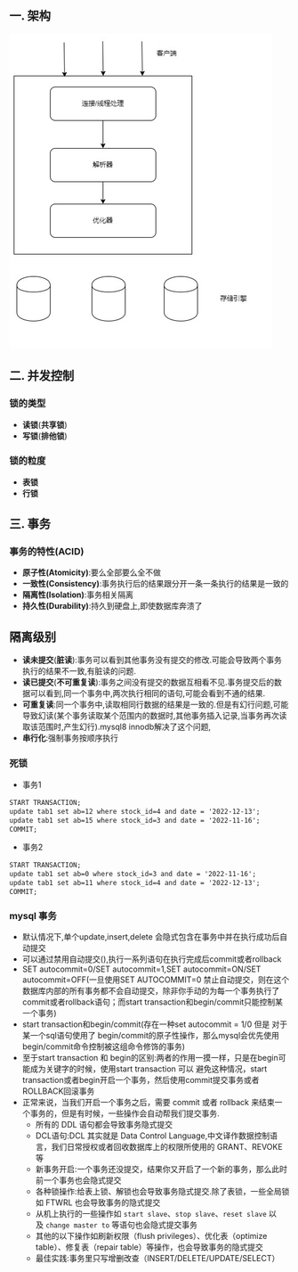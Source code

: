 ## 一. 架构
![](../files/Pasted%20image%2020221102062503.png)
## 二. 并发控制

### 锁的类型
- **读锁**(**共享锁**)
- **写锁**(**排他锁**)
### 锁的粒度
- **表锁**
- **行锁**
## 三. 事务

### 事务的特性(ACID)
- **原子性(Atomicity)**:要么全部要么全不做
- **一致性(Consistency)**:事务执行后的结果跟分开一条一条执行的结果是一致的
- **隔离性(Isolation)**:事务相关隔离
- **持久性(Durability)**:持久到硬盘上,即使数据库奔溃了
## 隔离级别
- **读未提交**(**脏读**):事务可以看到其他事务没有提交的修改.可能会导致两个事务执行的结果不一致,有脏读的问题.
- **读已提交**(**不可重复读**):事务之间没有提交的数据互相看不见.事务提交后的数据可以看到,同一个事务中,两次执行相同的语句,可能会看到不通的结果.
- **可重复读**:同一个事务中,读取相同行数据的结果是一致的.但是有幻行问题,可能导致幻读(某个事务读取某个范围内的数据时,其他事务插入记录,当事务再次读取该范围时,产生幻行).mysql8 innodb解决了这个问题,
- **串行化**:强制事务按顺序执行
### 死锁

- 事务1
```
START TRANSACTION;
update tab1 set ab=12 where stock_id=4 and date = '2022-12-13';
update tab1 set ab=15 where stock_id=3 and date = '2022-11-16';
COMMIT;
```
- 事务2
```
START TRANSACTION;
update tab1 set ab=0 where stock_id=3 and date = '2022-11-16';
update tab1 set ab=11 where stock_id=4 and date = '2022-12-13';
COMMIT;
```

### mysql 事务
- 默认情况下,单个update,insert,delete 会隐式包含在事务中并在执行成功后自动提交
- 可以通过禁用自动提交(),执行一系列语句在执行完成后commit或者rollback
- SET autocommit=0/SET autocommit=1,SET autocommit=ON/SET autocommit=OFF(一旦使用SET AUTOCOMMIT=0 禁止自动提交，则在这个数据库内部的所有事务都不会自动提交，除非你手动的为每一个事务执行了commit或者rollback语句；而start transaction和begin/commit只能控制某一个事务)
- start transaction和begin/commit(存在一种set autocommit = 1/0 但是 对于某一个sql语句使用了 begin/commit的原子性操作，那么mysql会优先使用begin/commit命令控制被这组命令修饰的事务)
- 至于start transaction 和 begin的区别:两者的作用一摸一样，只是在begin可能成为关键字的时候，使用start transaction 可以 避免这种情况，start transaction或者begin开启一个事务，然后使用commit提交事务或者ROLLBACK回滚事务
- 正常来说，当我们开启一个事务之后，需要 commit 或者 rollback 来结束一个事务的，但是有时候，一些操作会自动帮我们提交事务.
  - 所有的 DDL 语句都会导致事务隐式提交
  - DCL语句:DCL 其实就是 Data Control Language,中文译作数据控制语言，我们日常授权或者回收数据库上的权限所使用的 GRANT、REVOKE 等
  - 新事务开启:一个事务还没提交，结果你又开启了一个新的事务，那么此时前一个事务也会隐式提交
  - 各种锁操作:给表上锁、解锁也会导致事务隐式提交.除了表锁，一些全局锁如 FTWRL 也会导致事务的隐式提交
  - 从机上执行的一些操作如 `start slave`、`stop slave`、`reset slave` 以及 `change master to` 等语句也会隐式提交事务
  - 其他的以下操作如刷新权限（flush privileges）、优化表（optimize table）、修复表（repair table）等操作，也会导致事务的隐式提交
  - 最佳实践:事务里只写增删改查（INSERT/DELETE/UPDATE/SELECT）